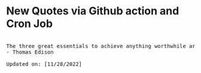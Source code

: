 # New Quotes via Github action and Cron Job

<pre>
<!-- #quote -->
The three great essentials to achieve anything worthwhile are: Hard work, Stick-to-itiveness, and Common sense.
- Thomas Edison

Updated on: [11/28/2022]
<!-- #quoteEnd -->
</pre>
